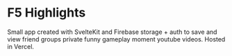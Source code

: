 # F5 Highlights

Small app created with SvelteKit and Firebase storage + auth to save and view friend groups private funny gameplay moment youtube videos. Hosted in Vercel.
